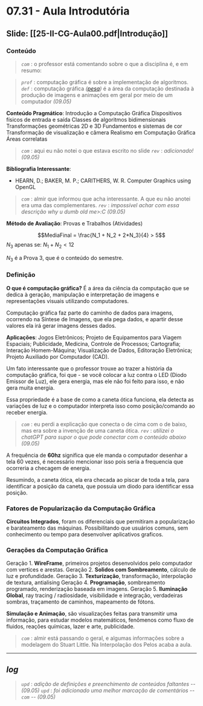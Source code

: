 # 07.31 - Aula Introdutória

## Slide: [[25-II-CG-Aula00.pdf|Introdução]]

### Conteúdo

> *`com`* : o professor está comentando sobre o que a disciplina é, e em resumo:

> *`prof`* : computação gráfica é sobre a implementação de algoritmos.
> *`def`* : computação gráfica *([pesq](https://panda.ime.usp.br/introcg/static/introcg/01-introducao.html#o-que-e-computacao-grafica))* é a área da computação destinada à produção de imagens e animações em geral por meio de um computador *(09.05)*

**Conteúdo Pragmático**:
  Introdução a Computação Gráfica
  Dispositivos físicos de entrada e saída
  Classes de algoritmos bidimensionais
  Transformações geométricas 2D e 3D
  Fundamentos e sistemas de cor
  Transformação de visualização e câmera
  Realismo em Computação Gráfica
  Áreas correlatas

> *`com`* : aqui eu não notei o que estava escrito no slide
> *`rev`* : *adicionado! (09.05)*

**Bibliografia Interessante**:
- HEARN, D.; BAKER, M. P.; CARITHERS, W. R. Computer Graphics using OpenGL

> *`com`* : almir que informou que acha interessante. A que eu não anotei era uma das complementares.
> *`rev`* : *impossível achar com essa descrição why u dumb old me>:C (09.05)* 

**Método de Avaliação**:
  Provas e Trabalhos (Atividades)

$$MediaFinal = \frac{N_1 + N_2 + 2*N_3}{4} > 5$$
$N_3$ apenas se: $N_1 + N_2 < 12$

$N_3$ é a Prova 3, que é o conteúdo do semestre.
### Definição

**O que é computação gráfica?** É a área da ciência da computação que se dedica à geração, manipulação e interpretação de imagens e representações visuais utilizando computadores.

Computação gráfica faz parte do caminho de dados para imagens, ocorrendo na Síntese de Imagens, que ela pega dados, e apartir desse valores ela irá gerar imagens desses dados.

**Aplicações**:
  Jogos Eletrônicos;
  Projeto de Equipamentos para Viagem Espaciais;
  Publicidade, Medicina, Controle de Processos;
  Cartografia;
  Interação Homem-Máquina;
  Visualização de Dados, Editoração Eletrônica;
  Projeto Auxiliado por Computador (CAD).

Um fato interessante que o professor trouxe ao trazer a história da computação gráfica, foi que - se você colocar a luz contra o LED (Diodo Emissor de Luz), ele gera energia, mas ele não foi feito para isso, e não gera muita energia.

Essa propriedade é a base de como a caneta ótica funciona, ela detecta as variações de luz e o computador interpreta isso como posição/comando ao receber energia.

> *`com`* : eu perdi a explicação que conecta o de cima com o de baixo, mas era sobre a invenção de uma caneta ótica.
> *`rev`* : *utilizei o chatGPT para supor o que pode conectar com o conteúdo abaixo (09.05)*

A frequência de **60hz** significa que ele manda o computador desenhar a tela 60 vezes, é necessário mencionar isso pois seria a frequencia que ocorreria a checagem de energia.

Resumindo, a caneta ótica, ela era checada ao piscar de toda a tela, para identificar a posição da caneta, que possuia um diodo para identificar essa posição.
### Fatores de Popularização da Computação Gráfica

**Circuitos Integrados**, foram os diferenciais que permitiram a popularização e barateamento das máquinas. Possibilitando que usuários comuns, sem conhecimento ou tempo para desenvolver aplicativos graficos.

### Gerações da Computação Gráfica

Geração 1. **WireFrame**, primeiros projetos desenvolvidos pelo computador com vertices e arestas.
Geração 2. **Solidos com Sombreamento**, cálculo de luz e profundidade.
Geração 3. **Texturização**, transformação, interpolação de textura, antialising
Geração 4. **Programação**, sombreamento programado, renderização baseada em imagens.
Geração 5. **Iluminação Global**, ray tracing / radiosidade, visibilidade e integração, verdadeiras sombras, traçamento de caminhos, mapeamento de fótons.

**Simulação e Animação**, são visualizações feitas para transmitir uma informação, para estudar modelos matemáticos, fenômenos como fluxo de fluidos, reações químicas, lazer e arte, publicidade.

> *`com`* : almir está passando o geral, e algumas informações sobre a modelagem do Stuart Little. Na Interpolação dos Pelos acaba a aula.

---
## *log*

> *`upd`* : *adição de definições e preenchimento de conteúdos faltantes -- (09.05)*
> *`upd`* : *foi adicionado uma melhor marcação de comentários -- `com` -- (09.05)*